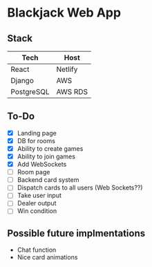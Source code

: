 # Blackjack Web App

## Stack

| Tech | Host |
| ------ | ------ |
| React | Netlify |
| Django | AWS |
| PostgreSQL | AWS RDS |

## To-Do

- [x]  Landing page
- [x]  DB for rooms
- [x]  Ability to create games
- [x]  Ability to join games
- [x]  Add WebSockets
- [ ]  Room page
- [ ]  Backend card system
- [ ]  Dispatch cards to all users (Web Sockets??)
- [ ]  Take user input
- [ ]  Dealer output
- [ ]  Win condition

## Possible future implmentations

- Chat function
- Nice card animations
